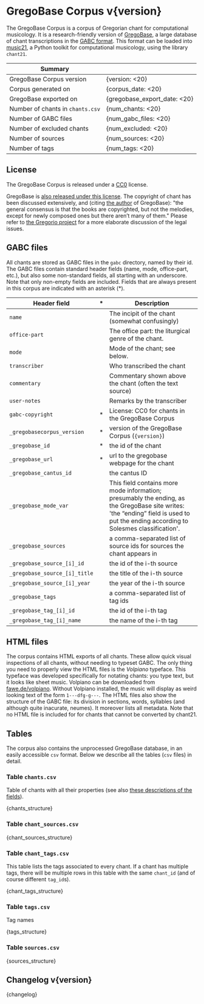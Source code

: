 GregoBase Corpus v{version}
===========================

The GregoBase Corpus is a corpus of Gregorian chant for computational musicology.
It is a research-friendly version of [GregoBase](gregobase.selapa.net/), a
large database of chant transcriptions in the
[GABC format](https://gregorio-project.github.io/gabc/index.html).
This format can be loaded into [music21](https://web.mit.edu/music21/), a Python
toolkit for computational musicology, using the library `chant21`.

| Summary                          |                      |
|----------------------------------|----------------------|
| GregoBase Corpus version         | {version: <20} |
| Corpus generated on              | {corpus_date: <20} |
| GregoBase exported on            | {gregobase_export_date: <20} |
| Number of chants in `chants.csv` | {num_chants: <20} |
| Number of GABC files             | {num_gabc_files: <20} |
| Number of excluded chants        | {num_excluded: <20} |
| Number of sources                | {num_sources: <20} |
| Number of tags                   | {num_tags: <20} |

License
-------

The GregoBase Corpus is released under a
[CC0](https://creativecommons.org/publicdomain/zero/1.0/) license.

GregoBase is
[also released under this license](https://gregobase.selapa.net/?page_id=2]).
The copyright of chant has been discussed extensively, and (citing 
[the author](https://gregobase.selapa.net/?page_id=18) of GregoBase): "the general consensus is that the books are copyrighted, but not the melodies, except for newly composed ones but there aren’t many of them." 
Please refer to 
[the Gregorio project](https://gregorio-project.github.io/legalissues.html) 
for a more elaborate discussion of the legal issues.

GABC files
----------

All chants are stored as GABC files in the `gabc` directory, named by their id.
The GABC files contain standard header fields (name, mode, office-part, etc.),
but also some non-standard fields, all starting with an underscore.
Note that only non-empty fields are included. Fields that are always present in
this corpus are indicated with an asterisk (*).

| Header field                  | * | Description                                        |
|-------------------------------|---|----------------------------------------------------|
| `name`                        |   |The incipit of the chant (somewhat confusingly)     |
| `office-part`                 |   |The office part: the liturgical genre of the chant. |
| `mode `                       |   |Mode of the chant; see below.                       |
| `transcriber`                 |   | Who transcribed the chant                          |
| `commentary`                  |   | Commentary shown above the chant (often the text source) |
| `user-notes`                  |   | Remarks by the transcriber                         |
| `gabc-copyright`              | * | License: CC0 for chants in the GregoBase Corpus    |
| `_gregobasecorpus_version`    | * | version of the GregoBase Corpus (`{version}`)      |
| `_gregobase_id`               | * | the id of the chant                                |
| `_gregobase_url`              | * | url to the gregobase webpage for the chant         |
| `_gregobase_cantus_id`        |   | the cantus ID                                      |
| `_gregobase_mode_var`         |   | This field contains more mode information; presumably the ending, as the GregoBase site writes: 'the “ending” field is used to put the ending according to Solesmes classification'. |
| `_gregobase_sources`          |   | a comma-separated list of source ids for sources the chant appears in |
| `_gregobase_source_[i]_id`    |   | the id of the i-th source                          |
| `_gregobase_source_[i]_title` |   | the title of the i-th source                       |
| `_gregobase_source_[i]_year`  |   | the year of the i-th source                        |
| `_gregobase_tags`             |   | a comma-separated list of tag ids                  |
| `_gregobase_tag_[i]_id`       |   | the id of the i-th tag                             |
| `_gregobase_tag_[i]_name`     |   | the name of the i-th tag                           |

HTML files
----------

The corpus contains HTML exports of all chants. These allow quick visual inspections of
all chants, without needing to typeset GABC. The only thing you need to properly view
the HTML files is the *Volpiano* typeface. This typeface was developed specifically
for notating chants: you type text, but it looks like sheet music.
Volpiano can be downloaded from [fawe.de/volpiano](http://www.fawe.de/volpiano/).
Without Volpiano installed, the music will display as weird looking text of the
form `1---dfg-g---`.
The HTML files also show the structure of the GABC file: its division in sections, words,
syllables (and although quite inacurate, neumes). It moreover lists all metadata.
Note that no HTML file is included for for chants that cannot be converted by chant21.

Tables
------

The corpus also contains the unprocessed GregoBase database, in an easily accessible
`csv` format. Below we describe all the tables (`csv` files) in detail.

### Table `chants.csv`

Table of chants with all their properties (see also [these descriptions of the fields](https://gregobase.selapa.net/?page_id=18)).

{chants_structure}

### Table `chant_sources.csv`

{chant_sources_structure}

### Table `chant_tags.csv`

This table lists the tags associated to every chant. If a chant has
multiple tags, there will be multiple rows in this table with the same `chant_id` (and of course different `tag_id`s).

{chant_tags_structure}

### Table `tags.csv`

Tag names

{tags_structure}

### Table `sources.csv`

{sources_structure}

Changelog v{version}
-------------------

{changelog}

